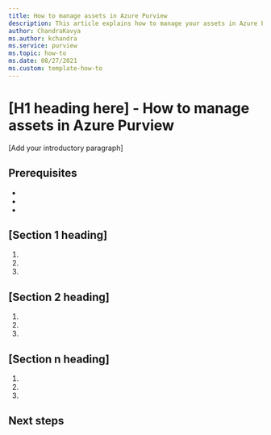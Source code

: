 ```yaml
---
title: How to manage assets in Azure Purview
description: This article explains how to manage your assets in Azure Purview.
author: ChandraKavya 
ms.author: kchandra
ms.service: purview
ms.topic: how-to
ms.date: 08/27/2021
ms.custom: template-how-to
---
```


<!--
Remove all the comments in this template before you sign-off or merge to the 
main branch.
-->

<!--
This template provides the basic structure of a how-to article.
See the [how-to guidance](contribute-how-to-write-howto.md) in the contributor guide.

To provide feedback on this template contact 
[the templates workgroup](mailto:templateswg@microsoft.com).
-->

<!-- 1. H1
Required. Start your H1 with a verb. Pick an H1 that clearly conveys the task the 
user will complete.
-->

# [H1 heading here] - How to manage assets in Azure Purview

<!-- 2. Introductory paragraph 
Required. Lead with a light intro that describes, in customer-friendly language, 
what the customer will learn, or do, or accomplish. Answer the fundamental “why 
would I want to do this?” question. Keep it short.
-->

[Add your introductory paragraph]

<!-- 3. Prerequisites 
Optional. If you need prerequisites, make them your first H2 in a how-to guide. 
Use clear and unambiguous language and use a list format.
-->

## Prerequisites

- <!-- prerequisite 1 -->
- <!-- prerequisite 2 -->
- <!-- prerequisite n -->
<!-- remove this section if prerequisites are not needed -->

<!-- 4. H2s 
Required. A how-to article explains how to do a task. The bulk of each H2 should be 
a procedure.
-->

## [Section 1 heading]
<!-- Introduction paragraph -->
1. <!-- Step 1 -->
1. <!-- Step 2 -->
1. <!-- Step n -->

## [Section 2 heading]
<!-- Introduction paragraph -->
1. <!-- Step 1 -->
1. <!-- Step 2 -->
1. <!-- Step n -->

## [Section n heading]
<!-- Introduction paragraph -->
1. <!-- Step 1 -->
1. <!-- Step 2 -->
1. <!-- Step n -->

<!-- 5. Next steps
Required. Provide at least one next step and no more than three. Include some 
context so the customer can determine why they would click the link.
-->

## Next steps
<!-- Add a context sentence for the following links -->

<!--
Remove all the comments in this template before you sign-off or merge to the 
main branch.
-->
